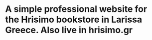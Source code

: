# A simple professional website for the Hrisimo bookstore in Larissa Greece. Also live in hrisimo.gr
